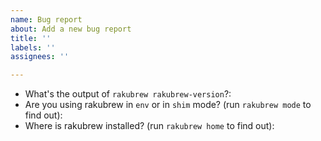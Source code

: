 ```yaml
---
name: Bug report
about: Add a new bug report
title: ''
labels: ''
assignees: ''

---
```


- What's the output of `rakubrew rakubrew-version`?:
- Are you using rakubrew in `env` or in `shim` mode? (run `rakubrew mode` to find out):
- Where is rakubrew installed? (run `rakubrew home` to find out):
